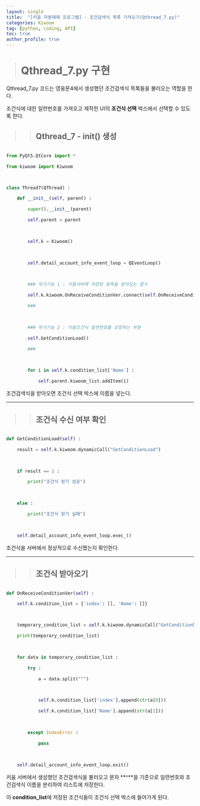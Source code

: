 ```yaml
---
layout: single
title:  "[키움 자동매매 프로그램] - 조건검색식 목록 가져오기(Qthread_7.py)"
categories: Kiwoom
tag: [python, coding, API]
toc: true
author_profile: true
---
```


<head>
  <style>
    table.dataframe {
      white-space: normal;
      width: 100%;
      height: 240px;
      display: block;
      overflow: auto;
      font-family: Arial, sans-serif;
      font-size: 0.9rem;
      line-height: 20px;
      text-align: center;
      border: 0px !important;
    }

    table.dataframe th {
      text-align: center;
      font-weight: bold;
      padding: 8px;
    }

    table.dataframe td {
      text-align: center;
      padding: 8px;
    }

    table.dataframe tr:hover {
      background: #b8d1f3; 
    }

    .output_prompt {
      overflow: auto;
      font-size: 0.9rem;
      line-height: 1.45;
      border-radius: 0.3rem;
      -webkit-overflow-scrolling: touch;
      padding: 0.8rem;
      margin-top: 0;
      margin-bottom: 15px;
      font: 1rem Consolas, "Liberation Mono", Menlo, Courier, monospace;
      color: $code-text-color;
      border: solid 1px $border-color;
      border-radius: 0.3rem;
      word-break: normal;
      white-space: pre;
    }

  .dataframe tbody tr th:only-of-type {
      vertical-align: middle;
  }

  .dataframe tbody tr th {
      vertical-align: top;
  }

  .dataframe thead th {
      text-align: center !important;
      padding: 8px;
  }

  .page__content p {
      margin: 0 0 0px !important;
  }

  .page__content p > strong {
    font-size: 0.8rem !important;
  }

  </style>
</head>


> # Qthread_7.py 구현


Qthread_7.py 코드는 영웅문4에서 생성했던 조건검색식 목록들을 불러오는 역할을 한다.



조건식에 대한 일련번호를 가져오고 제작한 UI의 **조건식 선택** 박스에서 선택할 수 있도록 한다.


>> ## Qthread_7 - init() 생성


```python

from PyQt5.QtCore import *

from kiwoom import Kiwoom



class Thread7(QThread) :

    def __init__(self, parent) :

        super().__init__(parent)

        self.parent = parent

        

        self.k = Kiwoom()

        

        self.detail_account_info_event_loop = QEventLoop()

        

        ### 부가기능 1 : 키움서버에 저장된 종목을 받아오는 함수

        self.k.kiwoom.OnReceiveConditionVer.connect(self.OnReceiveConditionVer) # 키움조건식 일련번호 가져오기

        ###

        

        ### 부가기능 2 : 키움조건식 일련번호를 요청하는 부분

        self.GetConditionLoad()

        ###

        

        for i in self.k.condition_list['Name'] :

            self.parent.kiwoom_list.addItem(i)

```



조건검색식을 받아오면 조건식 선택 박스에 이름을 넣는다.



***


>> ## 조건식 수신 여부 확인


```python

def GetConditionLoad(self) :

    result = self.k.kiwoom.dynamicCall("GetConditionLoad")

    

    if result == 1 :

        print("조건식 받기 성공")

    

    else :

        print("조건식 받기 실패")

        

    self.detail_account_info_event_loop.exec_()

```



조건식을 서버에서 정상적으로 수신했는지 확인한다.



***


>> ## 조건식 받아오기


```python

def OnReceiveConditionVer(self) :

    self.k.condition_list = {'index': [], 'Name': []}



    temporary_condition_list = self.k.kiwoom.dynamicCall("GetConditionNameList()").split(';')

    print(temporary_condition_list)

    

    for data in temporary_condition_list :

        try :

            a = data.split("^")

            

            self.k.condition_list['index'].append(str(a[0]))

            self.k.condition_list['Name'].append(str(a[1]))

        

        except IndexError :

            pass

        

    self.detail_account_info_event_loop.exit()

```



키움 서버에서 생성했던 조건검색식을 불러오고 문자 **^**을 기준으로 일련번호와 조건검색식 이름을 분리하여 리스트에 저장한다.



이 **condition_list**에 저장된 조건식들이 조건식 선택 박스에 들어가게 된다.

